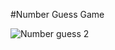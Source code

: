 #Number Guess Game 

![Number guess 2](https://github.com/iaryankishan/JavaScript/assets/107184052/08277636-2be9-44aa-8cbc-6a58dbe9cede)
